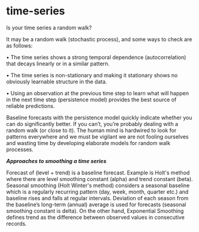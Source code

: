 # time-series

Is your time series a random walk?

It may be a random walk (stochastic process), and some ways to check are as follows: 

•	The time series shows a strong temporal dependence (autocorrelation) that decays linearly or in a similar pattern. 

•	The time series is non-stationary and making it stationary shows no obviously learnable structure in the data.  

•	Using an observation at the previous time step to learn what will happen in the next time step (persistence model) provides the best source of reliable predictions.

Baseline forecasts with the persistence model quickly indicate whether you can do significantly better. If you can’t, you’re probably dealing with a random walk (or close to it). 
The human mind is hardwired to look for patterns everywhere and we must be vigilant we are not fooling ourselves and wasting time by developing elaborate models for random walk processes.


***Approaches to smoothing a time series*** 

Forecast of (level + trend) is a baseline forecast. Example is Holt's method where there are level smoothing constant (alpha) and trend constant (beta). Seasonal smoothing (Holt Winter's method) considers a seasonal baseline which is a regularly recurring pattern (day, week, month, quarter etc.) and baseline rises and falls at regular intervals. Deviation of each season from the baseline’s long-term (annual) average is used for forecasts (seasonal smoothing constant is delta). 
On the other hand, Exponential Smoothing defines trend as the difference between observed values in consecutive records. 
